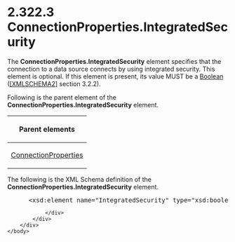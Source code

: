 <html dir="LTR" xmlns:mshelp="http://msdn.microsoft.com/mshelp" xmlns:ddue="http://ddue.schemas.microsoft.com/authoring/2003/5" xmlns:xlink="http://www.w3.org/1999/xlink" xmlns:tool="http://www.microsoft.com/tooltip">
    <head>
        <meta http-equiv="Content-Type" content="text/html; CHARSET=utf-8"></meta>
        <meta name="save" content="history"></meta>
        <title>2.322.3 ConnectionProperties.IntegratedSecurity</title>
        <xml>
            <mshelp:toctitle title="2.322.3 ConnectionProperties.IntegratedSecurity"></mshelp:toctitle>
            <mshelp:rltitle title="[MS-RDL]: ConnectionProperties.IntegratedSecurity"></mshelp:rltitle>
            <mshelp:keyword index="A" term="da23f80c-4dca-486a-b950-e9205a8926bc"></mshelp:keyword>
            <mshelp:attr name="DCSext.ContentType" value="open specification"></mshelp:attr>
            <mshelp:attr name="AssetID" value="da23f80c-4dca-486a-b950-e9205a8926bc"></mshelp:attr>
            <mshelp:attr name="TopicType" value="kbRef"></mshelp:attr>
            <mshelp:attr name="DCSext.Title" value="[MS-RDL]: ConnectionProperties.IntegratedSecurity" />
        </xml>
    </head>
    <body>
        <div id="header">
            <h1 class="heading">2.322.3 ConnectionProperties.IntegratedSecurity</h1>
        </div>
        <div id="mainSection">
            <div id="mainBody">
                <div id="allHistory" class="saveHistory"></div>
                <div id="sectionSection0" class="section" name="collapseableSection">
                    

<p>The <b>ConnectionProperties.IntegratedSecurity</b> element
specifies that the connection to a data source connects by using integrated
security. This element is optional. If this element is present, its value MUST
be a <a href="4802fa14-3619-43fa-9898-3acab160a24c.md">Boolean</a> (<a href="https://go.microsoft.com/fwlink/?LinkId=90610">[XMLSCHEMA2]</a> section
3.2.2).</p>

<p>Following is the parent element of the <b>ConnectionProperties.IntegratedSecurity</b>
element.</p>

<table>
 <thead>
  <tr>
   <th>
   <p>Parent elements</p>
   </th>
  </tr>
 </thead>
 <tr>
  <td>
  <p><a href="47b5b8d2-5f61-4423-89c9-968ec87a1d73.md">ConnectionProperties</a></p>
  </td>
 </tr>
</table>

<p>The following is the XML Schema definition of the <b>ConnectionProperties.IntegratedSecurity</b>
element.</p>

<dl>
<dd>
<div><pre> &lt;xsd:element name=&quot;IntegratedSecurity&quot; type=&quot;xsd:boolean&quot; minOccurs=&quot;0&quot; /&gt;
</pre></div>
</dd></dl>


                </div>
            </div>
        </div>
    </body>
</html>